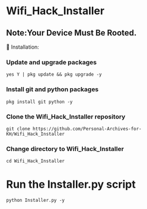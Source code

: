
# Wifi_Hack_Installer
## Note:Your Device Must Be Rooted.
  
   🤟 Installation:



### Update and upgrade packages
```
yes Y | pkg update && pkg upgrade -y
```
### Install git and python packages
```
pkg install git python -y
```
### Clone the Wifi_Hack_Installer repository
```
git clone https://github.com/Personal-Archives-for-KH/Wifi_Hack_Installer
```
### Change directory to Wifi_Hack_Installer
```
cd Wifi_Hack_Installer
```
# Run the Installer.py script
```
python Installer.py -y
```

